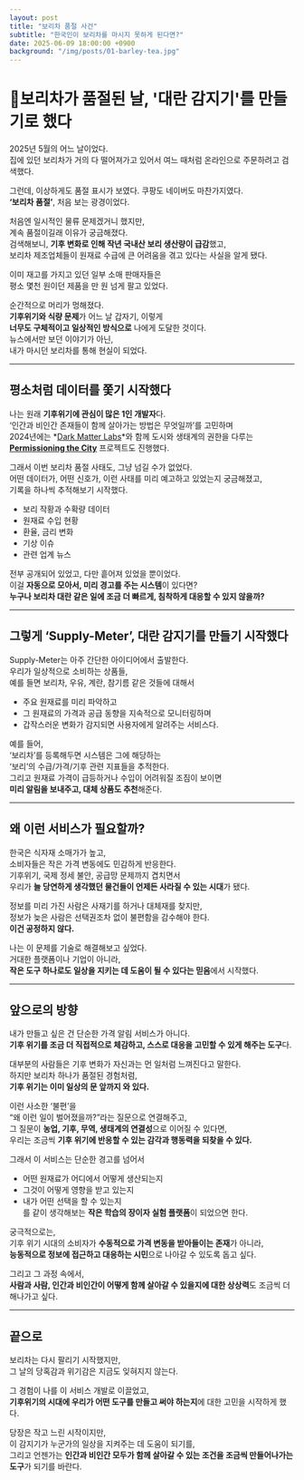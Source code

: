 ```yaml
---
layout: post
title: "보리차 품절 사건"
subtitle: "한국인이 보리차를 마시지 못하게 된다면?"
date: 2025-06-09 18:00:00 +0900
background: "/img/posts/01-barley-tea.jpg"
---
```


# 🧃보리차가 품절된 날, '대란 감지기'를 만들기로 했다

2025년 5월의 어느 날이었다.  
집에 있던 보리차가 거의 다 떨어져가고 있어서 여느 때처럼 온라인으로 주문하려고 검색했다.

그런데, 이상하게도 품절 표시가 보였다.
쿠팡도 네이버도 마찬가지였다.  
**‘보리차 품절’**, 처음 보는 광경이었다.

처음엔 일시적인 물류 문제겠거니 했지만,  
계속 품절이길래 이유가 궁금해졌다.  
검색해보니, **기후 변화로 인해 작년 국내산 보리 생산량이 급감**했고,  
보리차 제조업체들이 원재료 수급에 큰 어려움을 겪고 있다는 사실을 알게 됐다.

이미 재고를 가지고 있던 일부 소매 판매자들은  
평소 몇천 원이던 제품을 만 원 넘게 팔고 있었다.

순간적으로 머리가 멍해졌다.  
**기후위기와 식량 문제**가 어느 날 갑자기, 이렇게  
**너무도 구체적이고 일상적인 방식으로** 나에게 도달한 것이다.  
뉴스에서만 보던 이야기가 아닌,  
내가 마시던 보리차를 통해 현실이 되었다.

---

## 평소처럼 데이터를 쫓기 시작했다

나는 원래 **기후위기에 관심이 많은 1인 개발자**다.  
‘인간과 비인간 존재들이 함께 살아가는 방법은 무엇일까’를 고민하며  
2024년에는 *[Dark Matter Labs](https://darkmatterlabs.org/)*와 함께 도시와 생태계의 권한을 다루는 **[Permissioning the City](https://www.permissioning.city/)** 프로젝트도 진행했다.

그래서 이번 보리차 품절 사태도, 그냥 넘길 수가 없었다.  
어떤 데이터가, 어떤 신호가, 이런 사태를 미리 예고하고 있었는지 궁금해졌고,  
기록을 하나씩 추적해보기 시작했다.

- 보리 작황과 수확량 데이터
- 원재료 수입 현황
- 환율, 금리 변화
- 기상 이슈
- 관련 업계 뉴스

전부 공개되어 있었고, 다만 흩어져 있었을 뿐이었다.  
이걸 **자동으로 모아서, 미리 경고를 주는 시스템**이 있다면?  
**누구나 보리차 대란 같은 일에 조금 더 빠르게, 침착하게 대응할 수 있지 않을까?**

---

## 그렇게 ‘Supply-Meter’, 대란 감지기를 만들기 시작했다

Supply-Meter는 아주 간단한 아이디어에서 출발한다.  
우리가 일상적으로 소비하는 상품들,  
예를 들면 보리차, 우유, 계란, 참기름 같은 것들에 대해서

- 주요 원재료를 미리 파악하고
- 그 원재료의 가격과 공급 동향을 지속적으로 모니터링하며
- 갑작스러운 변화가 감지되면 사용자에게 알려주는 서비스다.

예를 들어,  
‘보리차’를 등록해두면 시스템은 그에 해당하는  
‘보리’의 수급/가격/기후 관련 지표들을 추적한다.  
그리고 원재료 가격이 급등하거나 수입이 어려워질 조짐이 보이면  
**미리 알림을 보내주고, 대체 상품도 추천**해준다.

---

## 왜 이런 서비스가 필요할까?

한국은 식자재 소매가가 높고,  
소비자들은 작은 가격 변동에도 민감하게 반응한다.  
기후위기, 국제 정세 불안, 공급망 문제까지 겹치면서  
우리가 **늘 당연하게 생각했던 물건들이 언제든 사라질 수 있는 시대**가 됐다.

정보를 미리 가진 사람은 사재기를 하거나 대체재를 찾지만,  
정보가 늦은 사람은 선택권조차 없이 불편함을 감수해야 한다.  
**이건 공정하지 않다.**

나는 이 문제를 기술로 해결해보고 싶었다.  
거대한 플랫폼이나 기업이 아니라,  
**작은 도구 하나로도 일상을 지키는 데 도움이 될 수 있다는 믿음**에서 시작했다.

---

## 앞으로의 방향

내가 만들고 싶은 건 단순한 가격 알림 서비스가 아니다.  
**기후 위기를 조금 더 직접적으로 체감하고, 스스로 대응을 고민할 수 있게 해주는 도구**다.

대부분의 사람들은 기후 변화가 자신과는 먼 일처럼 느껴진다고 말한다.  
하지만 보리차 하나가 품절된 경험처럼,  
**기후 위기는 이미 일상의 문 앞까지 와 있다.**

이런 사소한 ‘불편’을  
“왜 이런 일이 벌어졌을까?”라는 질문으로 연결해주고,  
그 질문이 **농업, 기후, 무역, 생태계의 연결성**으로 이어질 수 있다면,  
우리는 조금씩 **기후 위기에 반응할 수 있는 감각과 행동력을 되찾을 수 있다.**

그래서 이 서비스는 단순한 경고를 넘어서

- 어떤 원재료가 어디에서 어떻게 생산되는지
- 그것이 어떻게 영향을 받고 있는지
- 내가 어떤 선택을 할 수 있는지  
   를 같이 생각해보는 **작은 학습의 장이자 실험 플랫폼**이 되었으면 한다.

궁극적으로는,  
기후 위기 시대의 소비자가 **수동적으로 가격 변동을 받아들이는 존재**가 아니라,  
**능동적으로 정보에 접근하고 대응하는 시민**으로 나아갈 수 있도록 돕고 싶다.

그리고 그 과정 속에서,  
**사람과 사람, 인간과 비인간이 어떻게 함께 살아갈 수 있을지에 대한 상상력**도 조금씩 더해나가고 싶다.

---

## 끝으로

보리차는 다시 팔리기 시작했지만,  
그 날의 당혹감과 위기감은 지금도 잊혀지지 않는다.

그 경험이 나를 이 서비스 개발로 이끌었고,  
**기후위기의 시대에 우리가 어떤 도구를 만들고 써야 하는지**에 대한 고민을 시작하게 했다.

당장은 작고 느린 시작이지만,  
이 감지기가 누군가의 일상을 지켜주는 데 도움이 되기를,  
그리고 언젠가는 **인간과 비인간 모두가 함께 살아갈 수 있는 조건을 조금씩 만들어나가는 도구**가 되기를 바란다.
